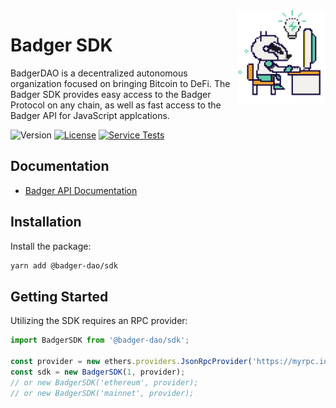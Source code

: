 <div> 
  <img align="right" src="docs/images/badger.png" height="150" />
</div>

# Badger SDK

BadgerDAO is a decentralized autonomous organization focused on bringing Bitcoin to DeFi.
The Badger SDK provides easy access to the Badger Protocol on any chain, as well as fast access to the Badger API for JavaScript applcations.

![Version](https://img.shields.io/npm/v/@badger-dao/sdk)
[![License](https://img.shields.io/npm/l/@badger-dao/sdk)](https://opensource.org/licenses/MIT)
[![Service Tests](https://github.com/Badger-Finance/badger-sdk/actions/workflows/test.yml/badge.svg)](https://github.com/Badger-Finance/badger-sdk/actions/workflows/test.yml)

## Documentation

- [Badger API Documentation](https://api.badger.com/docs/)

## Installation

Install the package:

```bash
yarn add @badger-dao/sdk
```

## Getting Started

Utilizing the SDK requires an RPC provider:

```js
import BadgerSDK from '@badger-dao/sdk';

const provider = new ethers.providers.JsonRpcProvider('https://myrpc.io/');
const sdk = new BadgerSDK(1, provider);
// or new BadgerSDK('ethereum', provider);
// or new BadgerSDK('mainnet', provider);
```
